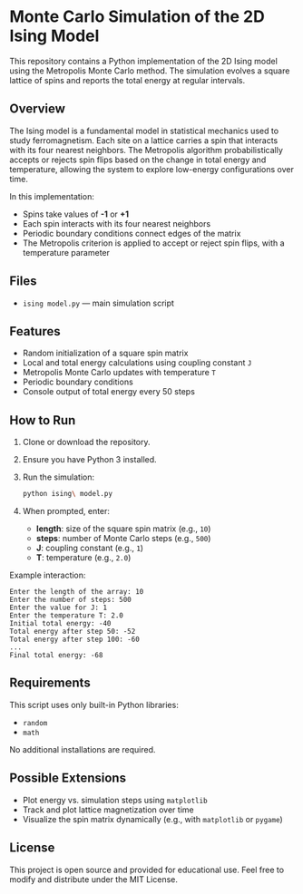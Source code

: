 # Monte Carlo Simulation of the 2D Ising Model

This repository contains a Python implementation of the 2D Ising model using the Metropolis Monte Carlo method. The simulation evolves a square lattice of spins and reports the total energy at regular intervals.

## Overview

The Ising model is a fundamental model in statistical mechanics used to study ferromagnetism. Each site on a lattice carries a spin that interacts with its four nearest neighbors. The Metropolis algorithm probabilistically accepts or rejects spin flips based on the change in total energy and temperature, allowing the system to explore low-energy configurations over time.

In this implementation:
- Spins take values of **-1** or **+1**
- Each spin interacts with its four nearest neighbors
- Periodic boundary conditions connect edges of the matrix
- The Metropolis criterion is applied to accept or reject spin flips, with a temperature parameter

## Files

- `ising model.py` — main simulation script

## Features

- Random initialization of a square spin matrix
- Local and total energy calculations using coupling constant `J`
- Metropolis Monte Carlo updates with temperature `T`
- Periodic boundary conditions
- Console output of total energy every 50 steps

## How to Run

1. Clone or download the repository.
2. Ensure you have Python 3 installed.
3. Run the simulation:

   ```bash
   python ising\ model.py
   ```

4. When prompted, enter:

   * **length**: size of the square spin matrix (e.g., `10`)
   * **steps**: number of Monte Carlo steps (e.g., `500`)
   * **J**: coupling constant (e.g., `1`)
   * **T**: temperature (e.g., `2.0`)

Example interaction:

```
Enter the length of the array: 10
Enter the number of steps: 500
Enter the value for J: 1
Enter the temperature T: 2.0
Initial total energy: -40
Total energy after step 50: -52
Total energy after step 100: -60
...
Final total energy: -68
```

## Requirements

This script uses only built-in Python libraries:

* `random`
* `math`

No additional installations are required.

## Possible Extensions

* Plot energy vs. simulation steps using `matplotlib`
* Track and plot lattice magnetization over time
* Visualize the spin matrix dynamically (e.g., with `matplotlib` or `pygame`)

## License

This project is open source and provided for educational use. Feel free to modify and distribute under the MIT License.